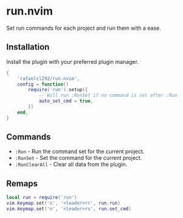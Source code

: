 # run.nvim

Set run commands for each project and run them with a ease.

## Installation

Install the plugin with your preferred plugin manager.

```lua
{
    'rafaelcl292/run.nvim',
    config = function()
        require('run').setup({
            -- Will run :RunSet if no command is set after :Run
            auto_set_cmd = true,
        })
    end,
}
```

## Commands

- `:Run` - Run the command set for the current project.
- `:RunSet` - Set the command for the current project.
- `:RunClearAll` - Clear all data from the plugin.

## Remaps

```lua
local run = require('run')
vim.keymap.set('n', '<leader>rr', run.run)
vim.keymap.set('n', '<leader>rs', run.set_cmd)
```
